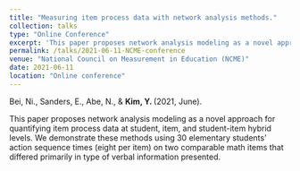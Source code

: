 ```yaml
---
title: "Measuring item process data with network analysis methods."
collection: talks
type: "Online Conference"
excerpt: 'This paper proposes network analysis modeling as a novel approach for quantifying item process data at student, item, and student-item hybrid levels.'
permalink: /talks/2021-06-11-NCME-conference
venue: "National Council on Measurement in Education (NCME)"
date: 2021-06-11
location: "Online conference"
---
```


Bei, Ni., Sanders, E., Abe, N., & <b> Kim, Y. </b> (2021, June).

This paper proposes network analysis modeling as a novel approach for quantifying item process data at student, item, and student-item hybrid levels. We demonstrate these methods using 30 elementary students’ action sequence times (eight per item) on two comparable math items that differed primarily in type of verbal information presented.